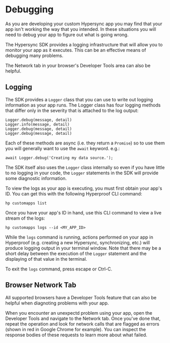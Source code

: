 # Debugging

As you are developing your custom Hypersync app you may find that your app isn't working the way that you intended. In these situations you will need to debug your app to figure out what is going wrong.

The Hypersync SDK provides a logging infrastructure that will allow you to monitor your app as it executes. This can be an effective means of debugging many problems.

The Network tab in your browser's Developer Tools area can also be helpful.

## Logging

The SDK provides a `Logger` class that you can use to write out logging information as your app runs. The Logger class has four logging methods that differ only in the severity that is attached to the log output:

```
Logger.debug(message, detail)
Logger.info(message, detail)
Logger.debug(message, detail)
Logger.debug(message, detail)
```

Each of these methods are async (i.e. they return a `Promise`) so to use them you will generally want to use the `await` keyword. e.g.:

```
await Logger.debug('Creating my data source.');
```

The SDK itself also uses the `Logger` class internally so even if you have little to no logging in your code, the `Logger` statements in the SDK will provide some diagnostic information.

To view the logs as your app is executing, you must first obtain your app's ID. You can get this with the following Hyperproof CLI command:

```
hp customapps list
```

Once you have your app's ID in hand, use this CLI command to view a live stream of the logs:

```
hp customapps logs --id <MY_APP_ID>
```

While the `logs` command is running, actions performed on your app in Hyperproof (e.g. creating a new Hypersync, synchronizing, etc.) will produce logging output in your terminal window. Note that there may be a short delay between the execution of the `Logger` statement and the displaying of that value in the terminal.

To exit the `logs` command, press escape or Ctrl-C.

## Browser Network Tab

All supported browsers have a Developer Tools feature that can also be helpful when diagnoting problems with your app.

When you encounter an unexpectd problem using your app, open the Developer Tools and navigate to the Network tab. Once you've done that, repeat the operation and look for network calls that are flagged as errors (shown in red in Google Chrome for example). You can inspect the response bodies of these requests to learn more about what failed.
